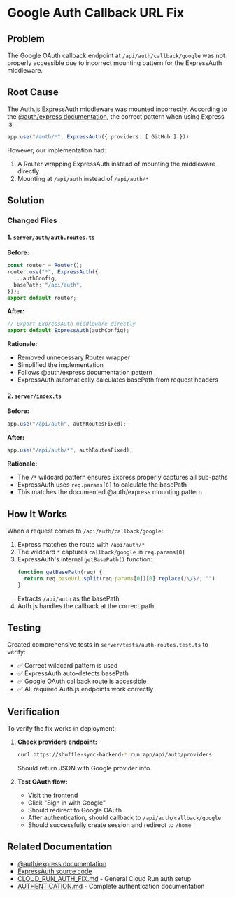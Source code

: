 # Google Auth Callback URL Fix

## Problem
The Google OAuth callback endpoint at `/api/auth/callback/google` was not properly accessible due to incorrect mounting pattern for the ExpressAuth middleware.

## Root Cause
The Auth.js ExpressAuth middleware was mounted incorrectly. According to the [@auth/express documentation](https://authjs.dev/reference/express), the correct pattern when using Express is:

```typescript
app.use("/auth/*", ExpressAuth({ providers: [ GitHub ] }))
```

However, our implementation had:
1. A Router wrapping ExpressAuth instead of mounting the middleware directly
2. Mounting at `/api/auth` instead of `/api/auth/*`

## Solution

### Changed Files

#### 1. `server/auth/auth.routes.ts`
**Before:**
```typescript
const router = Router();
router.use("*", ExpressAuth({
  ...authConfig,
  basePath: "/api/auth",
}));
export default router;
```

**After:**
```typescript
// Export ExpressAuth middleware directly
export default ExpressAuth(authConfig);
```

**Rationale:**
- Removed unnecessary Router wrapper
- Simplified the implementation
- Follows @auth/express documentation pattern
- ExpressAuth automatically calculates basePath from request headers

#### 2. `server/index.ts`
**Before:**
```typescript
app.use("/api/auth", authRoutesFixed);
```

**After:**
```typescript
app.use("/api/auth/*", authRoutesFixed);
```

**Rationale:**
- The `/*` wildcard pattern ensures Express properly captures all sub-paths
- ExpressAuth uses `req.params[0]` to calculate the basePath
- This matches the documented @auth/express mounting pattern

## How It Works

When a request comes to `/api/auth/callback/google`:

1. Express matches the route with `/api/auth/*`
2. The wildcard `*` captures `callback/google` in `req.params[0]`
3. ExpressAuth's internal `getBasePath()` function:
   ```typescript
   function getBasePath(req) {
     return req.baseUrl.split(req.params[0])[0].replace(/\/$/, "")
   }
   ```
   Extracts `/api/auth` as the basePath
4. Auth.js handles the callback at the correct path

## Testing

Created comprehensive tests in `server/tests/auth-routes.test.ts` to verify:
- ✅ Correct wildcard pattern is used
- ✅ ExpressAuth auto-detects basePath
- ✅ Google OAuth callback route is accessible
- ✅ All required Auth.js endpoints work correctly

## Verification

To verify the fix works in deployment:

1. **Check providers endpoint:**
   ```bash
   curl https://shuffle-sync-backend-*.run.app/api/auth/providers
   ```
   Should return JSON with Google provider info.

2. **Test OAuth flow:**
   - Visit the frontend
   - Click "Sign in with Google"
   - Should redirect to Google OAuth
   - After authentication, should callback to `/api/auth/callback/google`
   - Should successfully create session and redirect to `/home`

## Related Documentation
- [@auth/express documentation](https://authjs.dev/reference/express)
- [ExpressAuth source code](https://github.com/nextauthjs/next-auth/blob/main/packages/frameworks-express/src/index.ts)
- [CLOUD_RUN_AUTH_FIX.md](./CLOUD_RUN_AUTH_FIX.md) - General Cloud Run auth setup
- [AUTHENTICATION.md](./AUTHENTICATION.md) - Complete authentication documentation
